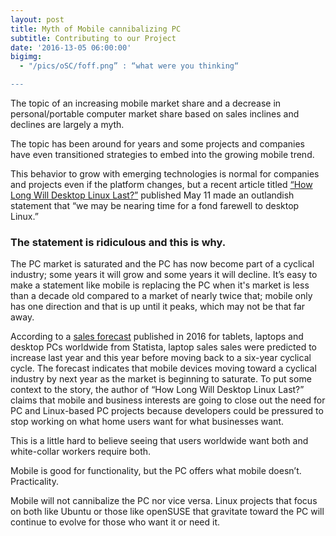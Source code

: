 ```yaml
---
layout: post
title: Myth of Mobile cannibalizing PC
subtitle: Contributing to our Project
date: '2016-13-05 06:00:00'
bigimg:
  - "/pics/oSC/foff.png” : “what were you thinking“

---
```

The topic of an increasing mobile market share and a decrease in personal/portable computer market share based on sales inclines and declines are largely a myth.

The topic has been around for years and some projects and companies have even transitioned strategies to embed into the growing mobile trend.

This behavior to grow with emerging technologies is normal for companies and projects even if the platform changes, but a recent article titled [“How Long Will Desktop Linux Last?”](http://www.datamation.com/open-source/how-long-will-desktop-linux-last.html) published May 11 made an outlandish statement that “we may be nearing time for a fond farewell to desktop Linux.”


### The statement is ridiculous and this is why.
The PC market is saturated and the PC has now become part of a cyclical industry; some years it will grow and some years it will decline. It’s easy to make a statement like mobile is replacing the PC when it's market is less than a decade old compared to a market of nearly twice that; mobile only has one direction and that is up until it peaks, which may not be that far away.

According to a [sales forecast](http://www.statista.com/statistics/272595/global-shipments-forecast-for-tablets-laptops-and-desktop-pcs/) published in 2016 for tablets, laptops and desktop PCs worldwide from Statista, laptop sales sales were predicted to increase last year and this year before moving back to a six-year cyclical cycle. The forecast indicates that mobile devices moving toward a cyclical industry by next year as the market is beginning to saturate.
To put some context to the story, the author of “How Long Will Desktop Linux Last?” claims that mobile and business interests are going to close out the need for PC and Linux-based PC projects because developers could be pressured to stop working on what home users want for what businesses want. 

This is a little hard to believe seeing that users worldwide want both and white-collar workers require both.

Mobile is good for functionality, but the PC offers what mobile doesn’t. Practicality. 

Mobile will not cannibalize the PC nor vice versa. 
Linux projects that focus on both like Ubuntu or those like openSUSE that gravitate toward the PC will continue to evolve for those who want it or need it.
